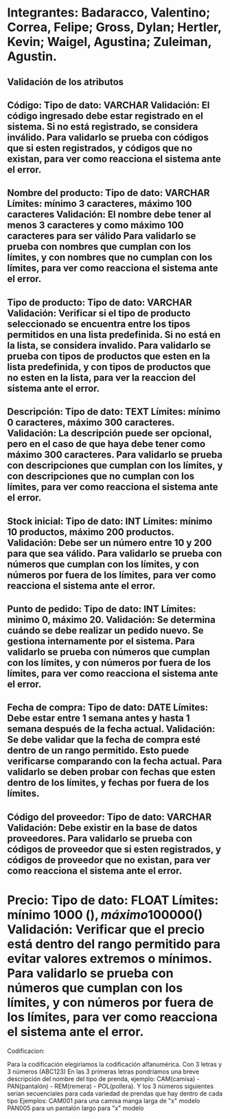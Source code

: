 Integrantes: Badaracco, Valentino; Correa, Felipe; Gross, Dylan; Hertler, Kevin; Waigel, Agustina; Zuleiman, Agustin.
==================================================================================================================================================
Validación de los atributos
---------------------------
Código: 
Tipo de dato: VARCHAR
Validación: El código ingresado debe estar registrado en el sistema. Si no está registrado, se considera inválido.
Para validarlo se prueba con códigos que si esten registrados, y códigos que no existan, para ver como reacciona el sistema ante el error.
--------------------------------------------------------------------------------------------------------------------------------------------------
Nombre del producto:
Tipo de dato: VARCHAR
Límites: mínimo 3 caracteres, máximo 100 caracteres
Validación: El nombre debe tener al menos 3 caracteres y como máximo 100 caracteres para ser válido
Para validarlo se prueba con nombres que cumplan con los límites, y con nombres que no cumplan con los límites, para ver como reacciona el sistema ante el error.
--------------------------------------------------------------------------------------------------------------------------------------------------
Tipo de producto:
Tipo de dato: VARCHAR
Validación: Verificar si el tipo de producto seleccionado se encuentra entre los tipos permitidos en una lista predefinida. Si no está en la lista, se considera invalido.
Para validarlo se prueba con tipos de productos que esten en la lista predefinida, y con tipos de productos que no esten en la lista, para ver la reaccion del sistema ante el error.
--------------------------------------------------------------------------------------------------------------------------------------------------
Descripción:
Tipo de dato: TEXT
Límites: mínimo 0 caracteres, máximo 300 caracteres.
Validación: La descripción puede ser opcional, pero en el caso de que haya debe tener como máximo 300 caracteres.
Para validarlo se prueba con descripciones que cumplan con los límites, y con descripciones que no cumplan con los límites, para ver como reacciona el sistema ante el error.
--------------------------------------------------------------------------------------------------------------------------------------------------
Stock inicial:
Tipo de dato: INT
Límites: mínimo 10 productos, máximo 200 productos.
Validación: Debe ser un número entre 10 y 200 para que sea válido.
Para validarlo se prueba con números que cumplan con los límites, y con números por fuera de los límites, para ver como reacciona el sistema ante el error.
--------------------------------------------------------------------------------------------------------------------------------------------------
Punto de pedido: 
Tipo de dato: INT
Límites: minimo 0, máximo 20.
Validación: Se determina cuándo se debe realizar un pedido nuevo. Se gestiona internamente por el sistema.
Para validarlo se prueba con números que cumplan con los límites, y con números por fuera de los límites, para ver como reacciona el sistema ante el error.
--------------------------------------------------------------------------------------------------------------------------------------------------
Fecha de compra:
Tipo de dato: DATE
Límites: Debe estar entre 1 semana antes y hasta 1 semana después de la fecha actual.
Validación: Se debe validar que la fecha de compra esté dentro de un rango permitido. Esto puede verificarse comparando con la fecha actual.
Para validarlo se deben probar con fechas que esten dentro de los límites, y fechas por fuera de los límites.
--------------------------------------------------------------------------------------------------------------------------------------------------
Código del proveedor:
Tipo de dato: VARCHAR
Validación: Debe existir en la base de datos proveedores.
Para validarlo se prueba con códigos de proveedor que si esten registrados, y códigos de proveedor que no existan, para ver como reacciona el sistema ante el error.
--------------------------------------------------------------------------------------------------------------------------------------------------
Precio:
Tipo de dato: FLOAT
Límites: mínimo 1000 ($), máximo 100000 ($)
Validación: Verificar que el precio está dentro del rango permitido para evitar valores extremos o mínimos.
Para validarlo se prueba con números que cumplan con los límites, y con números por fuera de los límites, para ver como reacciona el sistema ante el error.
==================================================================================================================================================
Codificacion:

Para la codificación elegiríamos la codificación alfanumérica. 
Con 3 letras y 3 números (ABC123)
En las 3 primeras letras pondríamos una breve descripción del nombre del tipo de prenda, ejemplo: CAM(camisa) - PAN(pantalón) - REM(remera) - POL(pollera).
Y los 3 números siguientes serian secuenciales para cada variedad de prendas que hay dentro de cada tipo
Ejemplos: 
CAM001 para una camisa manga larga de "x" modelo
PAN005 para un pantalón largo para "x" modelo 
